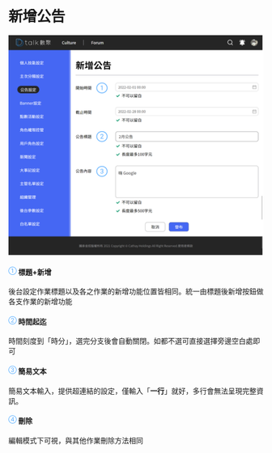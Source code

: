 # 新增公告

![](../../.gitbook/assets/新增公告.png)

#### ![編號 1](../../.gitbook/assets/1.png) 標題+新增

後台設定作業標題以及各之作業的新增功能位置皆相同。統一由標題後新增按鈕做各支作業的新增功能

#### ![編號 2](../../.gitbook/assets/2.png) 時間起迄

時間刻度到「時分」，選完分支後會自動關閉。如都不選可直接選擇旁邊空白處即可

#### ![編號 3](../../.gitbook/assets/3.png) 簡易文本

簡易文本輸入，提供超連結的設定，僅輸入「**一行**」就好，多行會無法呈現完整資訊。

#### ![編號 4](../../.gitbook/assets/4.png) 刪除

編輯模式下可視，與其他作業刪除方法相同
